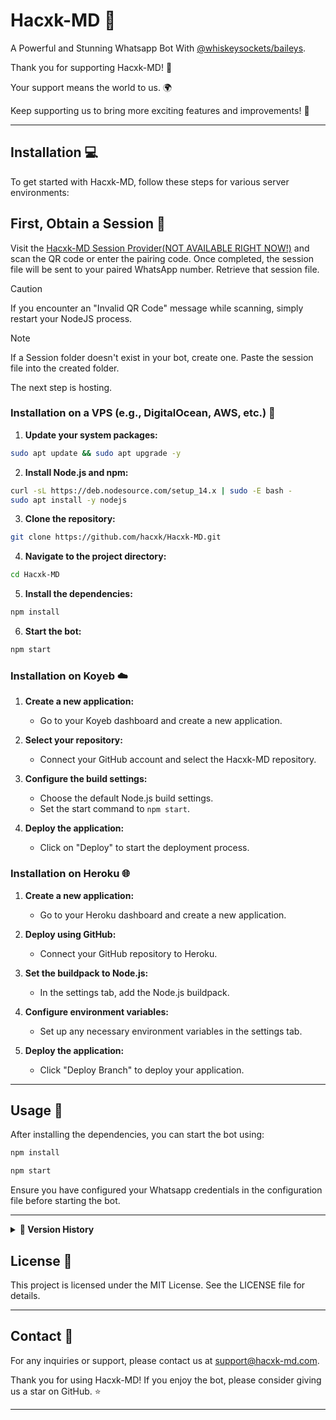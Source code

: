 
# Hacxk-MD 🤖

A Powerful and Stunning Whatsapp Bot With [@whiskeysockets/baileys](https://github.com/WhiskeySockets/Baileys).

Thank you for supporting Hacxk-MD! 🙏

Your support means the world to us. 🌍

Keep supporting us to bring more exciting features and improvements! 💖

---

## Installation 💻

To get started with Hacxk-MD, follow these steps for various server environments:

## First, Obtain a Session 🔐

Visit the [Hacxk-MD Session Provider(NOT AVAILABLE RIGHT NOW!)](https://github.com/hacxk/Hacxk-MD) and scan the QR code or enter the pairing code. Once completed, the session file will be sent to your paired WhatsApp number. Retrieve that session file.

> [!CAUTION]
>
> If you encounter an "Invalid QR Code" message while scanning, simply restart your NodeJS process.

> [!NOTE]
>
> If a Session folder doesn't exist in your bot, create one. Paste the session file into the created folder.

The next step is hosting.

### Installation on a VPS (e.g., DigitalOcean, AWS, etc.) 🚀

1. **Update your system packages:**

```bash
sudo apt update && sudo apt upgrade -y
```

2. **Install Node.js and npm:**

```bash
curl -sL https://deb.nodesource.com/setup_14.x | sudo -E bash -
sudo apt install -y nodejs
```

3. **Clone the repository:**

```bash
git clone https://github.com/hacxk/Hacxk-MD.git
```

4. **Navigate to the project directory:**

```bash
cd Hacxk-MD
```

5. **Install the dependencies:**

```bash
npm install
```

6. **Start the bot:**

```bash
npm start
```

### Installation on Koyeb ☁️

1. **Create a new application:**

   - Go to your Koyeb dashboard and create a new application.

2. **Select your repository:**

   - Connect your GitHub account and select the Hacxk-MD repository.

3. **Configure the build settings:**

   - Choose the default Node.js build settings.
   - Set the start command to `npm start`.

4. **Deploy the application:**

   - Click on "Deploy" to start the deployment process.

### Installation on Heroku 🌐

1. **Create a new application:**

   - Go to your Heroku dashboard and create a new application.

2. **Deploy using GitHub:**

   - Connect your GitHub repository to Heroku.

3. **Set the buildpack to Node.js:**

   - In the settings tab, add the Node.js buildpack.

4. **Configure environment variables:**

   - Set up any necessary environment variables in the settings tab.

5. **Deploy the application:**

   - Click "Deploy Branch" to deploy your application.

---

## Usage 🚀

After installing the dependencies, you can start the bot using:

```bash
npm install
```

```bash
npm start
```

Ensure you have configured your Whatsapp credentials in the configuration file before starting the bot.

---

<details>
<summary><strong>📇 Version History</strong></summary>

<details>
 <summary><strong>Hacxk-MD v1.1.2: Packed with Bug Fixes</strong></summary>

## 🌟 Hacxk-MD 1.1.2 🚀

### ✨ What's New in Hacxk-MD ✨

- 🛠️ Fixed Session Auto Deletion**
- ⚙️ Added Session Handle**
- 🐛 Fixed Some Main Bugs & Errors**

 </details>

 <details>
 <summary><strong>Hacxk-MD V1.1.0: Packed with New Features</strong></summary>

## Hacxk-MD 1.1.0 🚀

### ✨ What's New in Hacxk-MD ✨

1. 🎥 **Fixed YouTube Video Downloader**
2. 🎞️ **Added YouTube Video HD Downloader** (Limited File Size)
3. 🎵 **Added YouTube Audio Downloader**
4. 📶 **Added Ping Command**
5. 🎬 **Added TikTok Video/Audio HD/SD Downloader Without Watermark**
6. 🔄 **Added Always Online** (Every 25 Minutes Bot Will Restart for Better Performance)

 </details>

</details>

## License 📝

This project is licensed under the MIT License. See the LICENSE file for details.

---

## Contact 📧

For any inquiries or support, please contact us at support@hacxk-md.com.

Thank you for using Hacxk-MD! If you enjoy the bot, please consider giving us a star on GitHub. ⭐

---


